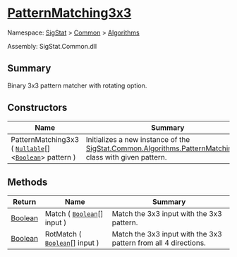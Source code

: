# [PatternMatching3x3](./PatternMatching3x3.md)

Namespace: [SigStat]() > [Common](./../README.md) > [Algorithms](./README.md)

Assembly: SigStat.Common.dll

## Summary
Binary 3x3 pattern matcher with rotating option.

## Constructors

| Name | Summary | 
| --- | --- | 
| PatternMatching3x3 ( [`Nullable`](https://docs.microsoft.com/en-us/dotnet/api/System.Nullable-1)[]\<[`Boolean`](https://docs.microsoft.com/en-us/dotnet/api/System.Boolean)> pattern ) | Initializes a new instance of the [SigStat.Common.Algorithms.PatternMatching3x3](./Common/../Algorithms/PatternMatching3x3.md) class with given pattern. | 


## Methods

| Return | Name | Summary | 
| --- | --- | --- | 
| [Boolean](https://docs.microsoft.com/en-us/dotnet/api/System.Boolean) | Match ( [`Boolean`](https://docs.microsoft.com/en-us/dotnet/api/System.Boolean)[] input ) | Match the 3x3 input with the 3x3 pattern. | 
| [Boolean](https://docs.microsoft.com/en-us/dotnet/api/System.Boolean) | RotMatch ( [`Boolean`](https://docs.microsoft.com/en-us/dotnet/api/System.Boolean)[] input ) | Match the 3x3 input with the 3x3 pattern from all 4 directions. | 



